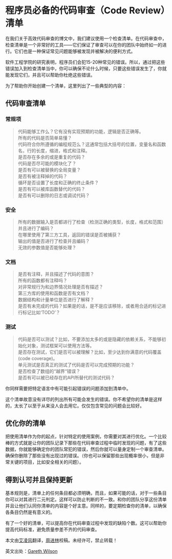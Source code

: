 # 程序员必备的代码审查（Code Review）清单

在我们关于高效代码审查的博文中，我们建议使用一个检查清单。在代码审查中，检查清单是一个非常好的工具——它们保证了审查可以在你的团队中始终如一的进行。它们也是一种保证常见问题能够被发现并被解决的便利方式。

软件工程学院的研究表明，程序员们会犯15-20种常见的错误。所以，通过把这些错误加入到检查清单当中，你可以确保不论什么时候，只要这些错误发生了，你就能发现它们，并且可以帮助你杜绝这些错误。

为了帮助你开始创建一个清单，这里列出了一些典型的内容：

## 代码审查清单

### 常规项

> 代码能够工作么？它有没有实现预期的功能，逻辑是否正确等。  
> 所有的代码是否简单易懂？  
> 代码符合你所遵循的编程规范么？这通常包括大括号的位置，变量名和函数名，行的长度，缩进，格式和注释。  
> 是否存在多余的或是重复的代码？  
> 代码是否尽可能的模块化了？  
> 是否有可以被替换的全局变量？  
> 是否有被注释掉的代码？  
> 循环是否设置了长度和正确的终止条件？  
> 是否有可以被库函数替代的代码？  
> 是否有可以删除的日志或调试代码？

### 安全

> 所有的数据输入是否都进行了检查（检测正确的类型，长度，格式和范围）并且进行了编码？  
> 在哪里使用了第三方工具，返回的错误是否被捕获？  
> 输出的值是否进行了检查并且编码？  
> 无效的参数值是否能够处理？

### 文档

> 是否有注释，并且描述了代码的意图？  
> 所有的函数都有注释吗？  
> 对非常规行为和边界情况处理是否有描述？  
> 第三方库的使用和函数是否有文档？  
> 数据结构和计量单位是否进行了解释？  
> 是否有未完成的代码？如果是的话，是不是应该移除，或者用合适的标记进行标记比如‘TODO’？

### 测试

> 代码是否可以测试？比如，不要添加太多的或是隐藏的依赖关系，不能够初始化对象，测试框架可以使用方法等。  
> 是否存在测试，它们是否可以被理解？比如，至少达到你满意的代码覆盖\(code coverage\)。  
> 单元测试是否真正的测试了代码是否可以完成预期的功能？  
> 是否检查了数组的“越界“错误？  
> 是否有可以被已经存在的API所替代的测试代码？

你同样需要把特定语言中有可能引起错误的问题添加到清单中。

这个清单故意没有详尽的列出所有可能会发生的错误。你不希望你的清单是这样的，太长了以至于从来没人会去用它。仅仅包含常见的问题会比较好。

## 优化你的清单

把使用清单作为你的起点，针对特定的使用案例，你需要对其进行优化。一个比较棒的方式就是让你的团队记录下那些在代码审查过程中临时发现的问题，有了这些数据，你就能够确定你的团队常犯的错误，然后你就可以量身定制一个审查清单。确保你删除了那些没有出现过的错误。（你也可以保留那些出现概率很小，但是非常关键的项目，比如安全相关的问题）。

## 得到认可并且保持更新

基本规则是，清单上的任何条目都必须明确，而且，如果可能的话，对于一些条目你可以对其进行二元判定。这样可以防止判断的不一致。和你的团队分享这份清单并且让他们认同你清单的内容是个好主意。同样的，要定期检查你的清单，以确保各条目仍然是有意义的。

有了一个好的清单，可以提高你在代码审查过程中发现的缺陷个数。这可以帮助你提高代码标准，避免质量参差不齐的代码审查。

本文由[艾凌风](http://www.jobbole.com/members/hanxiaomax)翻译，[周进林](http://www.jobbole.com/members/8zjl8)校稿。未经许可，禁止转载！

英文出处：[Gareth Wilson](http://blog.fogcreek.com/increase-defect-detection-with-our-code-review-checklist-example/)

